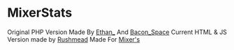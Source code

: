 # MixerStats
Original PHP Version Made By [Ethan_](https://mixer.com/Ethan_) And [Bacon_Space](https://mixer.com/Bacon_Space)
Current HTML & JS Version made by [Rushmead](https://mixer.com/Rushmead)
Made For [Mixer's](http://mixer.com/) 
